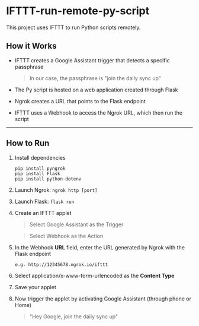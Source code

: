# IFTTT-run-remote-py-script
This project uses IFTTT to run Python scripts remotely.



## How it Works
- IFTTT creates a Google Assistant trigger that detects a specific passphrase
  
    > In our case, the passphrase is "join the daily sync up"
- The Py script is hosted on a web application created through Flask
- Ngrok creates a URL that points to the Flask endpoint
- IFTTT uses a Webhook to access the Ngrok URL, which then run the script

-----------------
## How to Run
1. Install dependencies
    ```
    pip install pyngrok
    pip install Flask
    pip install python-dotenv
    ```

2. Launch Ngrok:    `ngrok http [port]`
3. Launch Flask:    `flask run`
4. Create an IFTTT applet
   > Select Google Assistant as the Trigger
   
   > Select Webhook as the Action

5. In the Webhook **URL** field, enter the URL generated by Ngrok with the Flask endpoint

    `e.g. http://12345678.ngrok.io/ifttt`

6. Select application/x-www-form-urlencoded as the **Content Type**
7. Save your applet
8. Now trigger the applet by activating Google Assistant (through phone or Home)
     > "Hey Google, join the daily sync up"